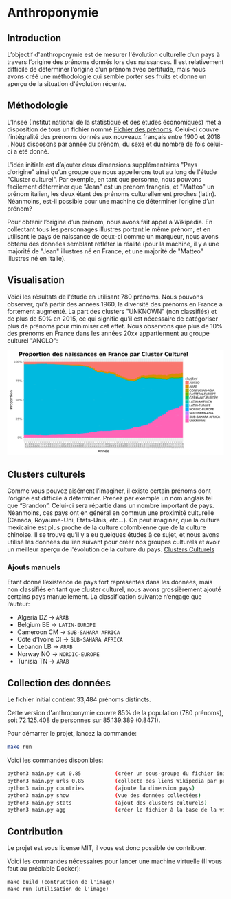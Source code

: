 # Anthroponymie

## Introduction

L’objectif d'anthroponymie est de mesurer l'évolution culturelle d’un pays à travers l’origine des prénoms donnés lors des naissances. Il est relativement difficile de déterminer l’origine d’un prénom avec certitude, mais nous avons créé une méthodologie qui semble porter ses fruits et donne un aperçu de la situation d'évolution récente.

## Méthodologie

L’Insee (Institut national de la statistique et des études économiques) met à disposition de tous un fichier nommé [Fichier des prénoms](https://www.insee.fr/fr/statistiques/2540004). Celui-ci couvre l'intégralité des prénoms donnés aux nouveaux français entre 1900 et 2018 . Nous disposons par année du prénom, du sexe et du nombre de fois celui-ci a été donné.

L'idée initiale est d’ajouter deux dimensions supplémentaires "Pays d’origine" ainsi qu’un groupe que nous appellerons tout au long de l'étude "Cluster culturel". Par exemple, en tant que personne, nous pouvons facilement déterminer que "Jean" est un prénom français, et "Matteo" un prénom italien, les deux étant des prénoms culturellement proches (latin). Néanmoins, est-il possible pour une machine de déterminer l’origine d’un prénom?

Pour obtenir l’origine d’un prénom, nous avons fait appel à Wikipedia. En collectant tous les personnages illustres portant le même prénom, et en utilisant le pays de naissance de ceux-ci comme un marqueur, nous avons obtenu des données semblant refléter la réalité (pour la machine, il y a une majorité de "Jean" illustres né en France, et une majorité de "Matteo" illustres né en Italie).

## Visualisation

Voici les résultats de l'étude en utilisant 780 prénoms. Nous pouvons observer, qu'à partir des années 1960, la diversité des prénoms en France a fortement augmenté. La part des clusters "UNKNOWN" (non classifiés) et de plus de 50% en 2015, ce qui signifie qu’il est nécessaire de catégoriser plus de prénoms pour minimiser cet effet. Nous observons que plus de 10% des prénoms en France dans les années 20xx appartiennent au groupe culturel "ANGLO":

![Proportion des naissances en France par Cluster Culturel](/data/chart.jpg "Proportion des naissances en France par Cluster Culturel")

## Clusters culturels

Comme vous pouvez aisément l’imaginer, il existe certain prénoms dont l’origine est difficile à déterminer. Prenez par exemple un nom anglais tel que “Brandon”. Celui-ci sera répartie dans un nombre important de pays. Néanmoins, ces pays ont en général en commun une proximité culturelle (Canada, Royaume-Uni, Etats-Unis, etc…). On peut imaginer, que la culture mexicaine est plus proche de la culture colombienne que de la culture chinoise. Il se trouve qu’il y a eu quelques études à ce sujet, et nous avons utilisé les données du lien suivant pour créer nos groupes culturels et avoir un meilleur aperçu de l'évolution de la culture du pays. [Clusters Culturels](https://growthorientedsustainableentrepreneurship.files.wordpress.com/2016/07/gl-cultural-clusters-methodology-and-findings.pdf)

### Ajouts manuels
Etant donné l’existence de pays fort représentés dans les données, mais non classifiés en tant que cluster culturel, nous avons grossièrement ajouté certains pays manuellement. La classification suivante n’engage que l’auteur:

* Algeria DZ -> `ARAB`
* Belgium BE -> `LATIN-EUROPE`
* Cameroon CM -> `SUB-SAHARA AFRICA`
* Côte d'Ivoire CI -> `SUB-SAHARA AFRICA`
* Lebanon LB -> `ARAB`
* Norway NO -> `NORDIC-EUROPE`
* Tunisia TN -> `ARAB`

## Collection des données

Le fichier initial contient 33,484 prénoms distincts.

Cette version d'anthroponymie couvre 85% de la population (780 prénoms), soit 72.125.408 de personnes sur 85.139.389 (0.8471).

Pour démarrer le projet, lancez la commande:

```sh
make run
```

Voici les commandes disponibles:

```sh
python3 main.py cut 0.85           (créer un sous-groupe du fichier initial)
python3 main.py urls 0.85          (collecte des liens Wikipedia par prénom)
python3 main.py countries          (ajoute la dimension pays)
python3 main.py show               (vue des données collectées)
python3 main.py stats              (ajout des clusters culturels)
python3 main.py agg                (créer le fichier à la base de la visualisation)
```

## Contribution

Le projet est sous license MIT, il vous est donc possible de contribuer.

Voici les commandes nécessaires pour lancer une machine virtuelle (Il vous faut au préalable Docker):

```
make build (contruction de l'image)
make run (utilisation de l'image)
```
